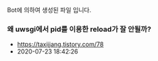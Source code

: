 Bot에 의하여 생성된 파일 입니다. 
### 왜 uwsgi에서 pid를 이용한 reload가 잘 안될까? 
- https://taxijjang.tistory.com/78 
- 2020-07-23 18:42:26 
